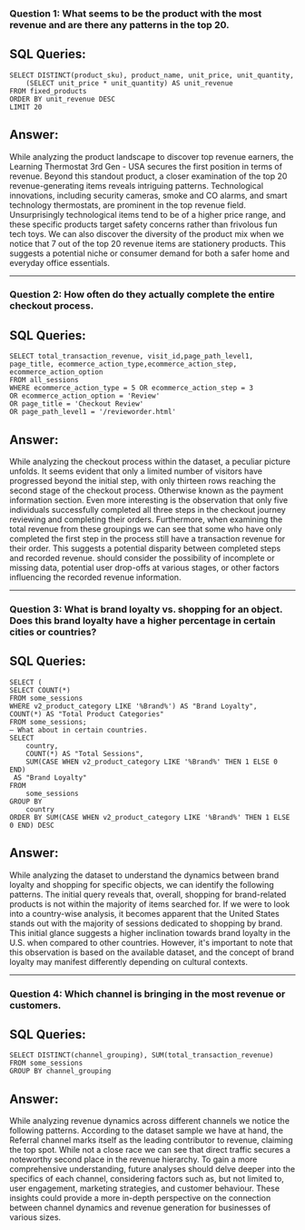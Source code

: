 ### **Question 1: What seems to be the product with the most revenue and are there any patterns in the top 20.** 


## SQL Queries:
```
SELECT DISTINCT(product_sku), product_name, unit_price, unit_quantity,
	(SELECT unit_price * unit_quantity) AS unit_revenue
FROM fixed_products
ORDER BY unit_revenue DESC
LIMIT 20
```

## Answer: 
While analyzing the product landscape to discover top revenue earners, the Learning Thermostat 3rd Gen - USA  secures the first position in terms of revenue. Beyond this standout product, a closer examination of the top 20 revenue-generating items reveals intriguing patterns.
 Technological innovations, including security cameras, smoke and CO alarms, and smart technology thermostats, are prominent in the top revenue field. 
 Unsurprisingly technological items tend to be of a higher price range, and these specific products target safety concerns rather than frivolous fun tech toys. 
 We can also discover the diversity of the product mix when we notice that 7 out of the top 20 revenue items are stationery products.
 This suggests a potential niche or consumer demand for both a safer home and everyday office essentials.


-----

### Question 2: **How often do they actually complete the entire checkout process.**


## SQL Queries:
```
SELECT total_transaction_revenue, visit_id,page_path_level1, page_title, ecommerce_action_type,ecommerce_action_step, ecommerce_action_option
FROM all_sessions
WHERE ecommerce_action_type = 5 OR ecommerce_action_step = 3
OR ecommerce_action_option = 'Review'
OR page_title = 'Checkout Review'
OR page_path_level1 = '/revieworder.html'
```

## Answer:
While analyzing the checkout process within the dataset, a peculiar picture unfolds. 
It seems evident that only a limited number of visitors have progressed beyond the initial step, with only thirteen rows reaching the second stage of the checkout process.
 Otherwise known as the payment information section. Even more interesting is the observation that only five individuals 
 successfully completed all three steps in the checkout journey reviewing and completing their orders. 
 Furthermore, when examining the total revenue from these groupings we can see that some who have only completed the first step in the process still 
 have a transaction revenue for their order. This suggests a potential disparity between completed steps and recorded revenue. 
 should consider the possibility of incomplete or missing data, potential user drop-offs at various stages, or other factors influencing the recorded revenue information. 

-----

### **Question 3: What is brand loyalty vs. shopping for an object. Does this brand loyalty have a higher percentage in certain cities or countries?**

## SQL Queries:
```
SELECT (
SELECT COUNT(*)
FROM some_sessions
WHERE v2_product_category LIKE '%Brand%') AS "Brand Loyalty",
COUNT(*) AS "Total Product Categories"
FROM some_sessions;
— What about in certain countries. 
SELECT
    country,
    COUNT(*) AS "Total Sessions",
    SUM(CASE WHEN v2_product_category LIKE '%Brand%' THEN 1 ELSE 0 END)
 AS "Brand Loyalty"
FROM
    some_sessions
GROUP BY
    country
ORDER BY SUM(CASE WHEN v2_product_category LIKE '%Brand%' THEN 1 ELSE 0 END) DESC
```

## Answer: 
While analyzing the dataset to understand the dynamics between brand loyalty and 
shopping for specific objects, we can identify the following patterns.
 The initial query reveals that, overall, shopping for brand-related products 
 is not within the majority of items searched for. If we were to look into a country-wise analysis,
 it becomes apparent that the United States stands out with the majority of sessions dedicated
 to shopping by brand. This initial glance suggests a higher inclination towards brand loyalty
 in the U.S. when compared to other countries. However, it's important to note that this 
 observation is based on the available dataset, 
and the concept of brand loyalty may manifest differently depending on cultural contexts.

-----

### **Question 4: Which channel is bringing in the most revenue or customers.**

## SQL Queries: 
```
SELECT DISTINCT(channel_grouping), SUM(total_transaction_revenue) 
FROM some_sessions
GROUP BY channel_grouping
```


## Answer: 
While analyzing revenue dynamics across different channels we notice the
 following patterns. According to the dataset sample we have at hand, the Referral 
 channel marks itself as the leading contributor to revenue, claiming the top spot. 
 While not a close race we can see that direct traffic secures a noteworthy second place 
 in the revenue hierarchy. To gain a more comprehensive understanding, future analyses 
 should delve deeper into the specifics of each channel, considering factors such as, 
 but not limited to,  user engagement, marketing strategies, and customer behaviour. 
 These insights could provide a more in-depth perspective on the connection 
between channel dynamics and revenue generation for businesses of various sizes.


